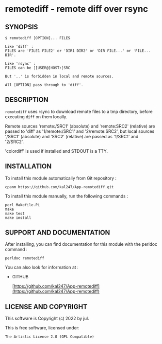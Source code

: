 remotediff - remote diff over rsync
===================================

SYNOPSIS
--------

    $ remotediff [OPTION]... FILES

    Like 'diff' :
    FILES are 'FILE1 FILE2' or 'DIR1 DIR2' or 'DIR FILE...' or 'FILE... DIR'.

    Like 'rsync' :
    FILES can be [[USER@]HOST:]SRC

    But '..' is forbidden in local and remote sources.

    All [OPTION] pass through to 'diff'.


DESCRIPTION
-----------

`remotediff` uses rsync to download remote files to a tmp directory, before
executing `diff` on them locally.

Remote sources 'remote:/SRC1' (absolute) and 'remote:SRC2' (relative) are
passed to 'diff' as '1/remote:/SRC1' and '2/remote:SRC2', but local sources
'/SRC1' (absolute) and 'SRC2' (relative) are passed as '1/SRC1' and '2/SRC2'.

'colordiff' is used if installed and STDOUT is a TTY.


INSTALLATION
------------

To install this module automatically from Git repository :

    cpanm https://github.com/kal247/App-remotediff.git

To install this module manually, run the following commands :

    perl Makefile.PL
    make     
    make test
    make install


SUPPORT AND DOCUMENTATION
-------------------------

After installing, you can find documentation for this module with the
perldoc command :

    perldoc remotediff

You can also look for information at :

- GITHUB

    [https://github.com/kal247/App-remotediff](https://github.com/kal247/App-remotediff)


LICENSE AND COPYRIGHT
---------------------

This software is Copyright (c) 2022 by jul.

This is free software, licensed under:

    The Artistic License 2.0 (GPL Compatible)
